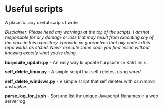 # Useful scripts
A place for any useful scripts I write


_Disclaimer:
Please heed any warnings at the top of the scripts. 
I am not responsible for any damage or loss that may result from executing
any of the code in this repository. I provide no guarantees that any code in this repo works as stated. Never execute some code you find online
without knowing exactly what you're doing._

**burpsuite_update.py** - An easy way to update burpsuite on Kali Linux.

**self_delete_linux.py** - A simple script that self deletes, using _shred_ 

**self_delete_windows.py** - A simple script that self deletes with _os.remove_ and _cipher_

**parse_log_for_js.sh** - Sort and list the unique Javascript filenames in a web server log 
